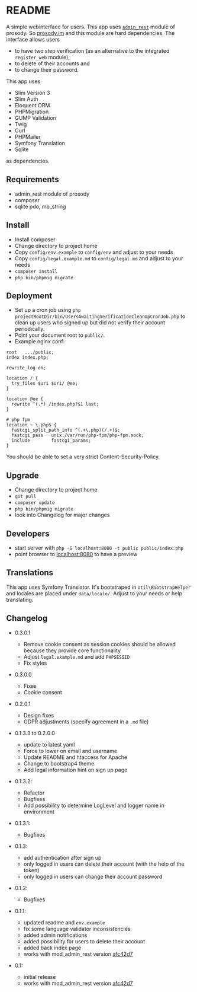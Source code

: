 # README #

A simple webinterface for users. This app uses [`admin_rest`](https://github.com/snowblindroan/mod_admin_rest) module of prosody. So [prosody.im](http://prosody.im) and this module are hard dependencies. The interface allows users

* to have two step verification (as an alternative to the integrated `register_web` module),
* to delete of their accounts and
* to change their password.

This app uses

* Slim Version 3
* Slim Auth
* Eloquent ORM
* PHPMigration
* GUMP Validation
* Twig
* Curl
* PHPMailer
* Symfony Translation
* Sqlite

as dependencies.

## Requirements ##

* admin_rest module of prosody
* composer
* sqlite pdo, mb_string

## Install ##

* Install composer
* Change directory to project home
* Copy `config/env.example` to `config/env` and adjust to your needs
* Copy `config/legal.example.md` to `config/legal.md` and adjust to your needs
* `composer install`
* `php bin/phpmig migrate`

## Deployment ##

* Set up a cron job using `php projectRootDir/bin/UsersAwaitingVerificationCleanUpCronJob.php` to clean up users who signed up but did not verify their account periodically.
* Point your document root to `public/`.
* Example nginx conf:

```  
root   .../public;
index index.php;    

rewrite_log on;

location / {
  try_files $uri $uri/ @ee;
}

location @ee {
  rewrite ^(.*) /index.php?$1 last;
}

# php fpm
location ~ \.php$ {
  fastcgi_split_path_info ^(.+\.php)(/.+)$;
  fastcgi_pass   unix:/var/run/php-fpm/php-fpm.sock;
  include        fastcgi_params;
}  
```  

You should be able to set a very strict Content-Security-Policy.

## Upgrade ##

* Change directory to project home
* `git pull`
* `composer update`
* `php bin/phpmig migrate`
* look into Changelog for major changes

## Developers ##
* start server with `php -S localhost:8080 -t public public/index.php`
* point browser to [localhost:8080](http://localhost:8080) to have a preview

## Translations ##
This app uses Symfony Translator. It's bootstraped in `Util\BootstrapHelper` and locales are placed under `data/locale/`. Adjust to your needs or help translating.

## Changelog ##
- 0.3.0.1
    - Remove cookie consent as session cookies should be allowed because they provide core functionality
    - Adjust `legal.example.md` and add `PHPSESSID`
    - Fix styles
- 0.3.0.0
    - Fixes
    - Cookie consent
- 0.2.0.1
    - Design fixes
    - GDPR adjustments (specify agreement in a `.md` file)
- 0.1.3.3 to 0.2.0.0
    - update to latest yaml
    - Force to lower on email and username
    - Update README and htaccess for Apache
    - Change to bootstrap4 theme
    - Add legal information hint on sign up page
- 0.1.3.2:
    - Refactor
    - Bugfixes
    - Add possibility to determine LogLevel and logger name in environment

- 0.1.3.1:
    - Bugfixes

- 0.1.3:
    - add authentication after sign up
    - only logged in users can delete their account (with the help of the token)
    - only logged in users can change their account password

- 0.1.2:
    - Bugfixes

- 0.1.1:
    - updated readme and `env.example`
    - fix some language validator inconsistencies
    - added admin notifications
    - added possibility for users to delete their account
    - added back index page
    - works with mod_admin_rest version [afc42d7](https://github.com/snowblindroan/mod_admin_rest/commit/afc42d70f0aceb2351a1bc786d61e3f4dbdfb948)
- 0.1: 
    - initial release
    - works with mod_admin_rest version [afc42d7](https://github.com/snowblindroan/mod_admin_rest/commit/afc42d70f0aceb2351a1bc786d61e3f4dbdfb948)